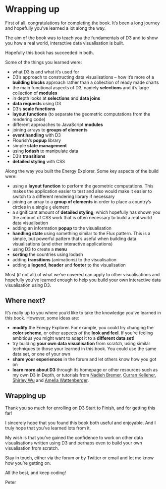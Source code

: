 # Wrapping up

First of all, congratulations for completing the book. It’s been a long journey and hopefully you’ve learned a lot along the way.

The aim of the book was to teach you the fundamentals of D3 and to show you how a real world, interactive data visualisation is built.

Hopefully this book has succeeded in both.

Some of the things you learned were:

* what D3 is and what it’s used for
* D3’s approach to constructing data visualisations – how it’s more of a **building blocks** approach rather than a collection of ready made charts
* the main functional aspects of D3, namely **selections** and it’s large collection of **modules**
* in depth looks at **selections** and **data joins**
* **data requests** using D3
* D3’s **scale functions**
* **layout functions** (to separate the geometric computations from the rendering code)
* different approaches to JavaScript **modules**
* joining arrays to **groups of elements**
* **event handling** with D3
* Flourish’s **popup** library
* simple **state management**
* using **lodash** to manipulate data
* D3’s **transitions**
* **detailed styling** with CSS

Along the way you built the Energy Explorer. Some key aspects of the build were:

* using a **layout function** to perform the geometric computations. This makes the application easier to test and also would make it easier to switch to a different rendering library if necessary
* joining an array to a **group of elements** in order to place a country’s circles in a single `g` element
* a significant amount of **detailed styling**, which hopefully has shown you the amount of CSS work that is often necessary to build a real world data visualisation
* adding an information **popup** to the visualisation
* **handling state** using something similar to the Flux pattern. This is a simple, but powerful pattern that’s useful when building data visualisations (and other interactive applications)
* using D3 to create a **menu**
* **sorting** the countries using lodash
* adding **transitions** (animations) to the visualisation
* adding a **legend**, **header** and **footer** to the visualisation

Most (if not all) of what we’ve covered can apply to other visualisations and hopefully you’ve learned enough to help you build your own interactive data visualisation using D3.

## Where next?

It’s really up to you where you’d like to take the knowledge you’ve learned in this book. However, some ideas are:

* **modify** the Energy Explorer. For example, you could try changing the **color scheme**, or other aspects of the **look and feel**. If you’re feeling ambitious you might want to adapt it to a **different data set**!
* try building **your own data visualisation** from scratch, using similar techniques to those your learned in this book. You could use the same data set, or one of your own
* **share your experiences** in the forum and let others know how you got on
* **learn more about D3** through its homepage or other resources such as my own D3 in Depth, or tutorials from [Nadieh Bremer](https://www.visualcinnamon.com/blog/), [Curran Kelleher](https://www.youtube.com/user/currankelleher), [Shirley Wu](https://sxywu.com/) and [Amelia Wattenberger](https://wattenberger.com/blog).

## Wrapping up

Thank you so much for enrolling on D3 Start to Finish, and for getting this far!

I sincerely hope that you found this book both useful and enjoyable. And I truly hope that you’ve learned lots from it.

My wish is that you’ve gained the confidence to work on other data visualisations written using D3 and perhaps even to build your own visualisation from scratch.

Stay in touch, either via the forum or by Twitter or email and let me know how you’re getting on.

All the best, and keep coding!

Peter